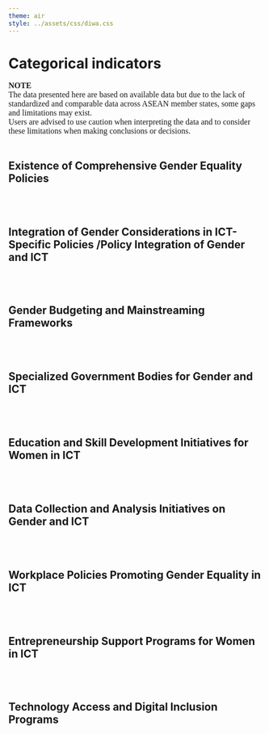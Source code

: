 ```yaml
---
theme: air
style: ../assets/css/diwa.css
---
```


# Categorical indicators

<div class="card card-note">
<strong>NOTE</strong><br>
The data presented here are based on available data but due to the lack of standardized and comparable data across ASEAN member states, some gaps and limitations may exist.
<br>
Users are advised to use caution when interpreting the data and to consider these limitations when making conclusions or decisions.
</div>
<br>


<h2 id="indicators_categorical_gender_equality_policies">Existence of Comprehensive Gender Equality Policies</h2>

<br><br> 
<h2 id="indicators_categorical_gender_ict_policies">Integration of Gender Considerations in ICT-Specific Policies /Policy Integration of Gender and ICT</h2>

<br><br> 
<h2 id="indicators_categorical_gender_budgeting">Gender Budgeting and Mainstreaming Frameworks</h2>

<br><br> 
<h2 id="indicators_categorical_government_bodies">Specialized Government Bodies for Gender and ICT</h2>

<br><br> 
<h2 id="indicators_categorical_development_initiatives">Education and Skill Development Initiatives for Women in ICT</h2>

<br><br> 
<h2 id="indicators_categorical_data_collection">Data Collection and Analysis Initiatives on Gender and ICT</h2>

<br><br> 
<h2 id="indicators_categorical_workplace_policies">Workplace Policies Promoting Gender Equality in ICT</h2>

<br><br> 
<h2 id="indicators_categorical_entrepreneurship_programs">Entrepreneurship Support Programs for Women in ICT</h2>

<br><br> 
<h2 id="indicators_categorical_technology_access">Technology Access and Digital Inclusion Programs</h2>


<style>
  .card-note {
    font: 16px 'Atkinson Hyperlegible Next' !important;
    font-weight: 200 !important; 
    background-color: var(--alert-blue);
  }
</style>